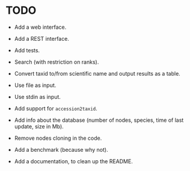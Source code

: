 TODO
====

* Add a web interface.

* Add a REST interface.

* Add tests.

* Search (with restriction on ranks).

* Convert taxid to/from scientific name and output results as a table.

* Use file as input.

* Use stdin as input.

* Add support for `accession2taxid`.

* Add info about the database (number of nodes, species, time of last update, size in Mb).

* Remove nodes cloning in the code.

* Add a benchmark (because why not).

* Add a documentation, to clean up the README.
